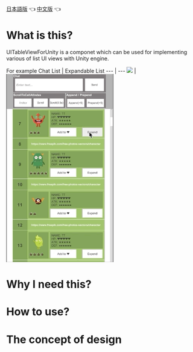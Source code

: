 [日本語版](https://github.com/zhaozilong1988/UITableViewForUnity/blob/master/README_jp.md) 👈 [中文版](https://github.com/zhaozilong1988/UITableViewForUnity/blob/master/README_cn.md) 👈

# What is this?

UITableViewForUnity is a componet which can be used for implementing various of list UI views with Unity engine.

For example
Chat List | Expandable List
--- | ---
![](sample_chat.gif) | ![](sample_expend.gif)

# Why I need this?

# How to use?

# The concept of design
